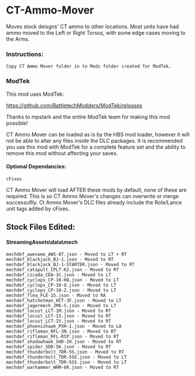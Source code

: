 # CT-Ammo-Mover
Moves stock deisgns' CT ammo to other locations.  Most units have had ammo moved to the Left or Right Torsos, with some edge cases moving to the Arms.

### Instructions:

    Copy CT Ammo Mover folder in to Mods folder created for ModTek.
    
### ModTek
This mod uses ModTek:

https://github.com/BattletechModders/ModTek/releases

Thanks to mpstark and the entire ModTek team for making this mod possible!

CT Ammo Mover can be loaded as is by the HBS mod loader, however it will not be able to alter any files inside the DLC packages.  It is recommended you use this mod with ModTek for a complete feature set and the ability to remove this mod without affecting your saves.

#### Optional Dependancies:
    cFixes
CT Ammo Mover will load AFTER these mods by default, none of these are required.  This is so CT Ammo Mover's changes can overwrite or merge successuflly.  Ct Ammo Mover's DLC files already include the Role/Lance unit tags added by cFixes.

## Stock Files Edited:

#### StreamingAssets\data\mech
    mechdef_awesome_AWS-8T.json - Moved to LT + RT
    mechdef_blackjack_BJ-1.json - Moved to RT
    mechdef_blackjack_BJ-1-STARTER.json - Moved to RT
    mechdef_catapult_CPLT-K2.json - Moved to RT
    mechdef_cicada_CDA-3C.json - Moved to LT
    mechdef_cyclops_CP-10-HQ.json - Moved to LT
    mechdef_cyclops_CP-10-Q.json - Moved to LT
    mechdef_cyclops_CP-10-Z.json - Moved to LT
    mechdef_flea_FLE-15.json - Moved to RA
    mechdef_hatchetman_HCT-3F.json - Moved to LT
    mechdef_jagermech_JM6-S.json - Moved to LT
    mechdef_locust_LCT-1M.json - Moved to RT
    mechdef_locust_LCT-1S.json - Moved to RT
    mechdef_locust_LCT-1V.json - Moved to RT
    mechdef_phoenixhawk_PXH-1.json - Moved to LA
    mechdef_rifleman_RFL-3N.json - Moved to RT
    mechdef_rifleman_RFL-RIP.json - Moved to RT
    mechdef_shadowhawk_SHD-2H.json - Moved to RT
    mechdef_spider_SDR-5K.json - Moved to RT
    mechdef_thunderbolt_TDR-5S.json - Moved to RT
    mechdef_thunderbolt_TDR-5SE.json - Moved to LT
    mechdef_thunderbolt_TDR-5SS.json - Moved to LT
    mechdef_warhammer_WHM-6R.json - Moved to RT

